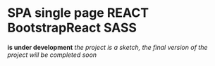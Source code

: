 # SPA single page REACT BootstrapReact SASS

**is under development**
*the project is a sketch, the final version of the project will be completed soon*